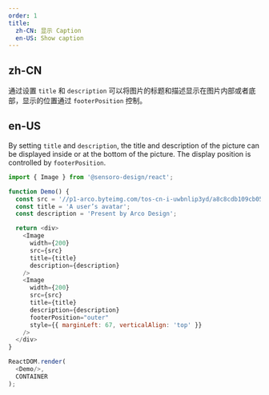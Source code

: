 ```yaml
---
order: 1
title:
  zh-CN: 显示 Caption
  en-US: Show caption
---
```


## zh-CN

通过设置 `title` 和 `description` 可以将图片的标题和描述显示在图片内部或者底部，显示的位置通过 `footerPosition` 控制。

## en-US

By setting `title` and `description`, the title and description of the picture can be displayed inside or at the bottom of the picture. The display position is controlled by `footerPosition`.

```js
import { Image } from '@sensoro-design/react';

function Demo() {
  const src = '//p1-arco.byteimg.com/tos-cn-i-uwbnlip3yd/a8c8cdb109cb051163646151a4a5083b.png~tplv-uwbnlip3yd-webp.webp';
  const title = 'A user’s avatar';
  const description = 'Present by Arco Design';

  return <div>
    <Image
      width={200}
      src={src}
      title={title}
      description={description}
    />
    <Image
      width={200}
      src={src}
      title={title}
      description={description}
      footerPosition="outer"
      style={{ marginLeft: 67, verticalAlign: 'top' }}
    />
  </div>
}

ReactDOM.render(
  <Demo/>,
  CONTAINER
);
```
